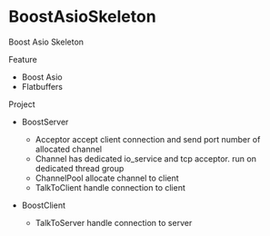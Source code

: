 # BoostAsioSkeleton
Boost Asio Skeleton

Feature

* Boost Asio
* Flatbuffers

Project

* BoostServer
  * Acceptor     accept client connection and send port number of allocated channel 
  * Channel      has dedicated io_service and tcp acceptor. run on dedicated thread group
  * ChannelPool  allocate channel to client
  * TalkToClient handle connection to client

* BoostClient
  *  TalkToServer handle connection to server
